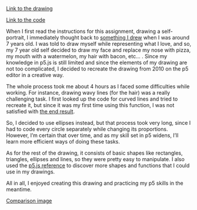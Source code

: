 [Link to the drawing](https://editor.p5js.org/j-da-savage/full/umxfT5qhu)

[Link to the code](https://editor.p5js.org/j-da-savage/sketches/umxfT5qhu)

<!-- [Self-Portrait](https://github.com/j-da-savage/Introduction-to-Interactive-Media/blob/main/self-portrait%20p5.png)
 -->
When I first read the instructions for this assignment, drawing a self-portrait, I immediately thought back to [something I drew](https://github.com/j-da-savage/Introduction-to-Interactive-Media/blob/22b9e6a1e3820d3c5963b688400eba9e6e237085/self-portrait%20original.jpg) when I was around 7 years old. I was told to draw myself while representing what I love, and so, my 7 year old self decided to draw my face and replace my nose with pizza, my mouth with a watermelon, my hair with bacon, etc… . Since my knowledge in p5.js is still limited and since the elements of my drawing are not too complicated, I decided to recreate the drawing from 2010 on the p5 editor in a creative way.

The whole process took me about 4 hours as I faced some difficulties while working. For instance, drawing wavy lines (for the hair) was a really challenging task. I first looked up the code for curved lines and tried to recreate it, but since it was my first time using this function, I was not satisfied with [the end result](https://github.com/j-da-savage/Introduction-to-Interactive-Media/blob/22b9e6a1e3820d3c5963b688400eba9e6e237085/curved%20line%20attempt.png).

So, I decided to use ellipses instead, but that process took very long, since I had to code every circle separately while changing its proportions. However, I’m certain that over time, and as my skill set in p5 widens, I’ll learn more efficient ways of doing these tasks.

As for the rest of the drawing, it consists of basic shapes like rectangles, triangles, ellipses and lines, so they were pretty easy to manipulate. I also used the [p5.js reference](https://p5js.org/reference/) to discover more shapes and functions that I could use in my drawings.

All in all, I enjoyed creating this drawing and practicing my p5 skills in the meantime.

[Comparison image](https://github.com/j-da-savage/Introduction-to-Interactive-Media/blob/main/comparison%20self%20portrait.jpg?raw=true)


